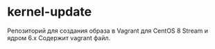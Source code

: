 # kernel-update
Репозиторий для создания образа в Vagrant для CentOS 8 Stream и ядром 6.x
Содержит vagrant файл.
